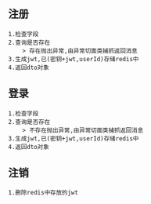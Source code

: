 
## 注册
	1.检查字段
	2.查询是否存在
		> 存在抛出异常,由异常切面类捕抓返回消息
	3.生成jwt,已(密钥+jwt,userId)存储redis中
	4.返回dto对象

## 登录
	1.检查字段
	2.查询是否存在
		> 不存在抛出异常,由异常切面类捕抓返回消息
	3.生成jwt,已(密钥+jwt,userId)存储redis中
	4.返回dto对象

## 注销
	1.删除redis中存放的jwt